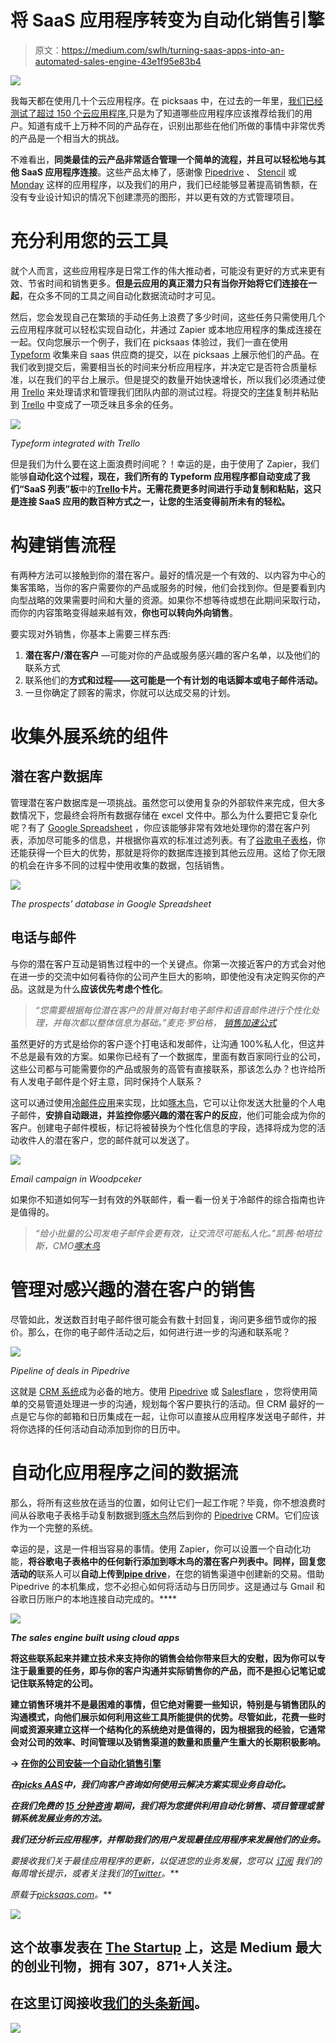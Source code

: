 # 将 SaaS 应用程序转变为自动化销售引擎

> 原文：<https://medium.com/swlh/turning-saas-apps-into-an-automated-sales-engine-43e1f95e83b4>

![](img/67423bdcb08d1c32484067f0d6c248ac.png)

我每天都在使用几十个云应用程序。在 picksaas 中，在过去的一年里，[我们已经测试了超过 150 个云应用程序](https://picksaas.com/blog/saas-products-usability),只是为了知道哪些应用程序应该推荐给我们的用户。知道有成千上万种不同的产品存在，识别出那些在他们所做的事情中非常优秀的产品是一个相当大的挑战。

不难看出，**同类最佳的云产品非常适合管理一个简单的流程，并且可以轻松地与其他 SaaS 应用程序连接**。这些产品太棒了，感谢像 [Pipedrive](https://picksaas.com/crm/pipedrive?utm_source=blog) 、 [Stencil](https://picksaas.com/design-platforms/stencil?utm_source=blog) 或 [Monday](https://picksaas.com/project-management/monday.com?utm_source=blog) 这样的应用程序，以及我们的用户，我们已经能够显著提高销售额，在没有专业设计知识的情况下创建漂亮的图形，并以更有效的方式管理项目。

# 充分利用您的云工具

就个人而言，这些应用程序是日常工作的伟大推动者，可能没有更好的方式来更有效、节省时间和销售更多。**但是云应用的真正潜力只有当你开始将它们连接在一起**，在众多不同的工具之间自动化数据流动时才可见。

然后，您会发现自己在繁琐的手动任务上浪费了多少时间，这些任务只需使用几个云应用程序就可以轻松实现自动化，并通过 Zapier 或本地应用程序的集成连接在一起。仅向您展示一个例子，我们在 picksaas 体验过，我们一直在使用 [Typeform](https://www.typeform.com/?utm_source=picksaas) 收集来自 saas 供应商的提交，以在 picksaas 上展示他们的产品。在我们收到提交后，需要相当长的时间来分析应用程序，并决定它是否符合质量标准，以在我们的平台上展示。但是提交的数量开始快速增长，所以我们必须通过使用 [Trello](https://picksaas.com/project-management/trello?utm_source=blog) 来处理请求和管理我们团队内部的测试过程。将提交的[字体](https://www.typeform.com/?utm_source=picksaas)复制并粘贴到 [Trello](https://picksaas.com/project-management/trello?utm_source=blog) 中变成了一项乏味且多余的任务。

![](img/c5961196534390cd53748e3d7c510a60.png)

*Typeform integrated with Trello*

但是我们为什么要在这上面浪费时间呢？！幸运的是，由于使用了 Zapier，我们能够**自动化这个过程，现在，我们所有的 Typeform 应用程序都自动变成了我们“SaaS 列表”板**中的[**Trello**](https://picksaas.com/project-management/trello?utm_source=blog)**卡片。无需花费更多时间进行手动复制和粘贴，这只是连接 SaaS 应用的数百种方式之一，让您的生活变得前所未有的轻松。**

# 构建销售流程

有两种方法可以接触到你的潜在客户。最好的情况是一个有效的、以内容为中心的集客策略，当你的客户需要你的产品或服务的时候，他们会找到你。但是要看到内向型战略的效果需要时间和大量的资源。如果你不想等待或想在此期间采取行动，而你的内容策略变得越来越有效，**你也可以转向外向销售**。

要实现对外销售，你基本上需要三样东西:

1.  **潜在客户/潜在客户** —可能对你的产品或服务感兴趣的客户名单，以及他们的联系方式
2.  联系他们的**方式和过程——这可能是一个有计划的电话脚本或电子邮件活动。**
3.  一旦你确定了顾客的需求，你就可以达成交易的计划。

# 收集外展系统的组件

## 潜在客户数据库

管理潜在客户数据库是一项挑战。虽然您可以使用复杂的外部软件来完成，但大多数情况下，您最终会将所有数据存储在 excel 文件中。那么为什么要把它复杂化呢？有了 [Google Spreadsheet](https://docs.google.com/spreadsheets/?utm_source=picksaas) ，你应该能够非常有效地处理你的潜在客户列表，添加尽可能多的信息，并根据你喜欢的标准过滤列表。有了[谷歌电子表格](https://docs.google.com/spreadsheets/?utm_source=picksaas)，你还能获得一个巨大的优势，那就是将你的数据库连接到其他云应用。这给了你无限的机会在许多不同的过程中使用收集的数据，包括销售。

![](img/06ba6089433ff925c85048c242bb1756.png)

*The prospects’ database in Google Spreadsheet*

## 电话与邮件

与你的潜在客户互动是销售过程中的一个关键点。你第一次接近客户的方式会对他在进一步的交流中如何看待你的公司产生巨大的影响，即使他没有决定购买你的产品。这就是为什么**应该优先考虑个性化**。

> *“您需要根据每位潜在客户的背景对每封电子邮件和语音邮件进行个性化处理，并每次都以整体信息为基础。”麦克·罗伯格，* [*销售加速公式*](https://www.amazon.com/Sales-Acceleration-Formula-Technology-Inbound/dp/1119047072)

虽然更好的方式是给你的客户逐个打电话和发邮件，让沟通 100%私人化，但这并不总是最有效的方案。如果你已经有了一个数据库，里面有数百家同行业的公司，这些公司都与可能需要你的产品或服务的高管有直接联系，那该怎么办？也许给所有人发电子邮件是个好主意，同时保持个人联系？

这可以通过使用[冷邮件应用](https://picksaas.com/cold-mailing?utm_source=blog)来实现，比如[啄木鸟](https://picksaas.com/cold-mailing/woodpecker?utm_source=blog)，它可以让你发送大批量的个人电子邮件，**安排自动跟进，并监控你感兴趣的潜在客户的反应**，他们可能会成为你的客户。创建电子邮件模板，标记将被替换为个性化信息的字段，选择将成为您的活动收件人的潜在客户，您的邮件就可以发送了。

![](img/0e50b3f042215a64f3dbf8376231939a.png)

*Email campaign in Woodpceker*

如果你不知道如何写一封有效的外联邮件，看一看一份关于冷邮件的综合指南也许是值得的。

> *“给小批量的公司发电子邮件会更有效，让交流尽可能私人化。”凯茜·帕塔拉斯，CMO*[*啄木鸟*](https://picksaas.com/cold-mailing/woodpecker?utm_source=blog)

# 管理对感兴趣的潜在客户的销售

尽管如此，发送数百封电子邮件很可能会有数十封回复，询问更多细节或你的报价。那么，在你的电子邮件活动之后，如何进行进一步的沟通和联系呢？

![](img/9b2d00db50b3f35902cc361884c6f2c3.png)

*Pipeline of deals in Pipedrive*

这就是 [CRM 系统](https://picksaas.com/crm?utm_source=blog)成为必备的地方。使用 [Pipedrive](https://picksaas.com/crm/pipedrive?utm_source=blog) 或 [Salesflare](https://picksaas.com/crm/salesflare?utm_source=blog) ，您将使用简单的交易管道处理进一步的沟通，规划每个客户要执行的活动。但 CRM 最好的一点是它与你的邮箱和日历集成在一起，让你可以直接从应用程序发送电子邮件，并将你选择的任何活动自动添加到你的日历中。

# 自动化应用程序之间的数据流

那么，将所有这些放在适当的位置，如何让它们一起工作呢？毕竟，你不想浪费时间从谷歌电子表格手动复制数据到[啄木鸟](https://picksaas.com/cold-mailing/woodpecker?utm_source=picksaas)然后到你的 [Pipedrive](https://picksaas.com/crm/pipedrive?utm_source=blog) CRM。它们应该作为一个完整的系统。

幸运的是，这是一件相当容易的事情。使用 Zapier，你可以设置一个自动化功能，**将谷歌电子表格中的任何新行添加到啄木鸟的**[](https://picksaas.com/cold-mailing/woodpecker?utm_source=picksaas)**潜在客户列表中。同样，回复您活动的**联系人可以**自动上传到**[**pipe drive**](https://picksaas.com/crm/pipedrive?utm_source=blog)，在您的销售渠道中创建新的交易。借助 Pipedrive 的本机集成，您不必担心如何将活动与日历同步。这是通过与 Gmail 和谷歌日历账户的本地连接自动完成的。****

**![](img/60786ce14980526044f056671652eb9b.png)**

***The sales engine built using cloud apps***

**将这些联系起来并建立技术来支持你的销售会给你带来巨大的安慰，因为你可以专注于最重要的任务，即与你的客户沟通并实际销售你的产品，而不是担心记笔记或记住联系特定的公司。**

**建立销售环境并不是最困难的事情，但它绝对需要一些知识，特别是与销售团队的沟通模式，向他们展示如何利用这些工具所能提供的优势。尽管如此，花费一些时间或资源来建立这样一个结构化的系统绝对是值得的，因为根据我的经验，它通常会对公司的效率、时间管理以及销售渠道的数量和质量产生重大的长期积极影响。**

**-> [在你的公司安装一个自动化销售引擎](http://consulting.picksaas.com)**

***在*[*picks AAS*](https://picksaas.com/?utm_source=blog)*中，我们向客户咨询如何使用云解决方案实现业务自动化。***

***在我们免费的* [*15 分钟咨询*](https://calendly.com/picksaas/consultation/) *期间，我们将为您提供利用自动化销售、项目管理或营销系统发展业务的方法。***

***我们还分析云应用程序，并帮助我们的用户发现最佳应用程序来发展他们的业务。***

***要接收我们关于最佳应用程序的更新，以促进您的业务发展，您可以* [*订阅*](https://picksaas.us16.list-manage.com/subscribe/post?u=0a811ad254e7cd14718599e3a&id=bdf0cfd95) *我们的每周增长提示，或者关注我们的*[*Twitter*](https://twitter.com/picksaas)*。***

***原载于*[*picksaas.com*](https://picksaas.com/blog/connected-cloud-apps-for-sales)*。***

**[![](img/308a8d84fb9b2fab43d66c117fcc4bb4.png)](https://medium.com/swlh)**

## **这个故事发表在 [The Startup](https://medium.com/swlh) 上，这是 Medium 最大的创业刊物，拥有 307，871+人关注。**

## **在这里订阅接收[我们的头条新闻](http://growthsupply.com/the-startup-newsletter/)。**

**[![](img/b0164736ea17a63403e660de5dedf91a.png)](https://medium.com/swlh)**